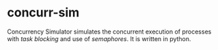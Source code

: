 concurr-sim
=====================

Concurrency Simulator simulates the concurrent execution of processes with *task blocking* and use of *semaphores*. It is written in python.
